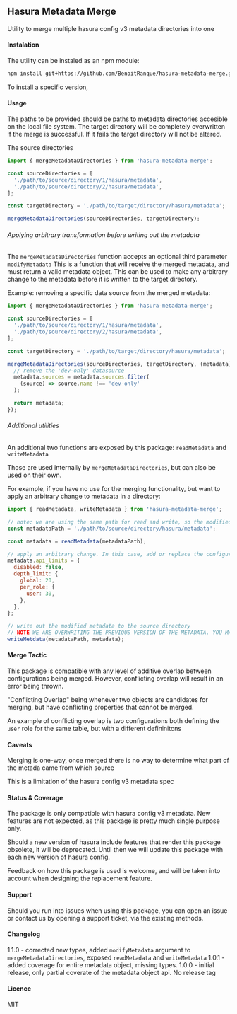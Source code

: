 ## Hasura Metadata Merge

Utility to merge multiple hasura config v3 metadata directories into one

#### Instalation

The utility can be instaled as an npm module:

```bash
npm install git+https://github.com/BenoitRanque/hasura-metadata-merge.git
```

To install a specific version,

#### Usage

The paths to be provided should be paths to metadata directories accesible on the local file system.
The target directory will be completely overwritten if the merge is successful.
If it fails the target directory will not be altered.

The source directories

```js
import { mergeMetadataDirectories } from 'hasura-metadata-merge';

const sourceDirectories = [
  './path/to/source/directory/1/hasura/metadata',
  './path/to/source/directory/2/hasura/metadata',
];

const targetDirectory = './path/to/target/directory/hasura/metadata';

mergeMetadataDirectories(sourceDirectories, targetDirectory);
```

###### Applying arbitrary transformation before writing out the metadata

The `mergeMetadataDirectories` function accepts an optional third parameter `modifyMetadata`
This is a function that will receive the merged metadata, and must return a valid metadata object.
This can be used to make any arbitrary change to the metadata before it is written to the target directory.

Example: removing a specific data source from the merged metadata:

```js
import { mergeMetadataDirectories } from 'hasura-metadata-merge';

const sourceDirectories = [
  './path/to/source/directory/1/hasura/metadata',
  './path/to/source/directory/2/hasura/metadata',
];

const targetDirectory = './path/to/target/directory/hasura/metadata';

mergeMetadataDirectories(sourceDirectories, targetDirectory, (metadata) => {
  // remove the 'dev-only' datasource
  metadata.sources = metadata.sources.filter(
    (source) => source.name !== 'dev-only'
  );

  return metadata;
});
```

###### Additional utilities

An additional two functions are exposed by this package: `readMetadata` and `writeMetadata`

Those are used internally by `mergeMetadataDirectories`, but can also be used on their own.

For example, if you have no use for the merging functionality, but want to apply an arbitrary change to metadata in a directory:

```js
import { readMetadata, writeMetadata } from 'hasura-metadata-merge';

// note: we are using the same path for read and write, so the modified metadaa will overwrite the original
const metadataPath = './path/to/source/directory/hasura/metadata';

const metadata = readMetadata(metadataPath);

// apply an arbitrary change. In this case, add or replace the configuration for apiLimits:
metadata.api_limits = {
  disabled: false,
  depth_limit: {
    global: 20,
    per_role: {
      user: 30,
    },
  },
};

// write out the modified metadata to the source directory
// NOTE WE ARE OVERWRITING THE PREVIOUS VERSION OF THE METADATA. YOU MAY NOT WANT TO DO THIS
writeMetdata(metadataPath, metadata);
```

#### Merge Tactic

This package is compatible with any level of additive overlap between configurations being merged.
However, conflicting overlap will result in an error being thrown.

"Conflicting Overlap" being whenever two objects are candidates for merging, but have conflicting properties that cannot be merged.

An example of conflicting overlap is two configurations both defining the `user` role for the same table, but with a different defininitons

#### Caveats

Merging is one-way, once merged there is no way to determine what part of the metada came from which source

This is a limitation of the hasura config v3 metadata spec

#### Status & Coverage

The package is only compatible with hasura config v3 metadata.
New features are not expected, as this package is pretty much single purpose only.

Should a new version of hasura include features that render this package obsolete, it will be deprecated.
Until then we will update this package with each new version of hasura config.

Feedback on how this package is used is welcome, and will be taken into account when designing the replacement feature.

#### Support

Should you run into issues when using this package, you can open an issue or contact us by opening a support ticket, via the existing methods.

#### Changelog

1.1.0 - corrected new types, added `modifyMetadata` argument to `mergeMetadataDirectories`, exposed `readMetadata` and `writeMetadata`
1.0.1 - added coverage for entire metadata object, missing types.
1.0.0 - initial release, only partial coverate of the metadata object api. No release tag

#### Licence

MIT
